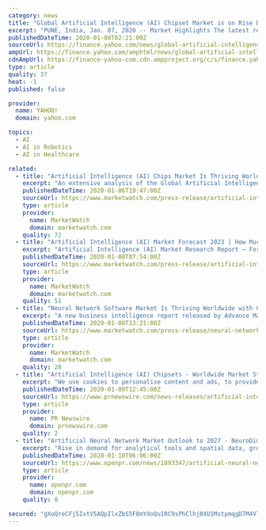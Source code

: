 ```yaml
---
category: news
title: "Global Artificial Intelligence (AI) Chipset Market is on Rise Due to Rapid Developments in Big Data Analytics"
excerpt: "PUNE, India, Jan. 07, 2020 -- Market Highlights The latest report published by Market Research Future (MRFR) asserts that the global artificial intelligence (AI) chipsets."
publishedDateTime: 2020-01-08T02:21:00Z
sourceUrl: https://finance.yahoo.com/news/global-artificial-intelligence-ai-chipset-124310145.html
ampUrl: https://finance.yahoo.com/amphtml/news/global-artificial-intelligence-ai-chipset-124310145.html
cdnAmpUrl: https://finance-yahoo-com.cdn.ampproject.org/c/s/finance.yahoo.com/amphtml/news/global-artificial-intelligence-ai-chipset-124310145.html
type: article
quality: 37
heat: -1
published: false

provider:
  name: YAHOO!
  domain: yahoo.com

topics:
  - AI
  - AI in Robotics
  - AI in Healthcare

related:
  - title: "Artificial Intelligence (AI) Chips Market Is Thriving Worldwide|Google, Intel, NVIDIA"
    excerpt: "An extensive analysis of the Global Artificial Intelligence (AI) Chips market strategy of the leading companies in the precision of import/export consumption, supply and demand figures, cost, price, revenue and gross margins."
    publishedDateTime: 2020-01-06T19:47:00Z
    sourceUrl: https://www.marketwatch.com/press-release/artificial-intelligence-ai-chips-market-is-thriving-worldwidegoogle-intel-nvidia-2020-01-06
    type: article
    provider:
      name: MarketWatch
      domain: marketwatch.com
    quality: 72
  - title: "Artificial Intelligence (AI) Market Forecast 2023 | How Much of the Stock Market is Traded by AI"
    excerpt: "Artificial Intelligence (AI) Market Research Report – Forecast To 2023 Market Highlights The global market for artificial intelligence (AI) can expect to attain a highly impressive growth rate of 48% during the forecast period (2017-2023),"
    publishedDateTime: 2020-01-08T07:54:00Z
    sourceUrl: https://www.marketwatch.com/press-release/artificial-intelligence-ai-market-forecast-2023-how-much-of-the-stock-market-is-traded-by-ai-2020-01-08
    type: article
    provider:
      name: MarketWatch
      domain: marketwatch.com
    quality: 51
  - title: "Neural Network Software Market Is Thriving Worldwide with Google, Neurala, IBM Corporation, Microsoft Corporation"
    excerpt: "A new business intelligence report released by Advance Market Analytics with title \"Global Neural Network Software Market Insights, Forecast to 2025.This report provides a detailed overview of key factors in the Global Neural Network Software Market and factors such as driver,"
    publishedDateTime: 2020-01-08T13:21:00Z
    sourceUrl: https://www.marketwatch.com/press-release/neural-network-software-market-is-thriving-worldwide-with-google-neurala-ibm-corporation-microsoft-corporation-2020-01-08
    type: article
    provider:
      name: MarketWatch
      domain: marketwatch.com
    quality: 28
  - title: "Artificial Intelligence (AI) Chipsets - Worldwide Market Study (2019-2025) with Analysis on Amazon, IBM, Qualcomm, Intel, Nvidia, and More"
    excerpt: "We use cookies to personalise content and ads, to provide social media features and to analyse our traffic. We also share information about your use of our site with our social media, advertising and analytics partners."
    publishedDateTime: 2020-01-09T12:45:00Z
    sourceUrl: https://www.prnewswire.com/news-releases/artificial-intelligence-ai-chipsets---worldwide-market-study-2019-2025-with-analysis-on-amazon-ibm-qualcomm-intel-nvidia-and-more-300984314.html
    type: article
    provider:
      name: PR Newswire
      domain: prnewswire.com
    quality: 2
  - title: "Artificial Neural Network Market Outlook to 2027 - NeuroDimension, OLSOFT, Starmind International AG, SwiftKey, Ward Systems Group"
    excerpt: "Rise in demand for analytical tools and spatial data, growth in demand for cloud-based solutions, and an increase in the market for prediction solutions are the prime factors driving the growth of the artificial neural network market. However, the lack of trained professionals is the primary factor restraining the growth of the artificial ..."
    publishedDateTime: 2020-01-10T06:06:00Z
    sourceUrl: https://www.openpr.com/news/1893347/artificial-neural-network-market-outlook-to-2027
    type: article
    provider:
      name: openpr.com
      domain: openpr.com
    quality: 0

secured: "gXoQreCFj5IxtV5AQpIlxZbS5F8mYdoQu1RC9sPhClhj0XU1MstpmqgD7M4Vlb8w8rq4Y1fRFast6zC6zRclzJMavoso7QbtXu9TmjRj/gyVv2niu/QTO7x/RWQyp9o9t+H34mCN5by4Qm3Wk66Hf1XEryzNuXfi76+8d+Wg3nQr38OpURgf4/a4q/Bcf+3JnMKe6hI/wJ+4rgJI8tgWA6oVeWExr6dJ6BZP4nk8tqBXrOp35GrpGYYo+ffpXm1KRsHqeQcpyGh0CWSEZGhOHwF0AUaOuIc4ld2+ASpVDXU=;X28oZ7cuwH9wDa6DOM5QVQ=="
---
```


